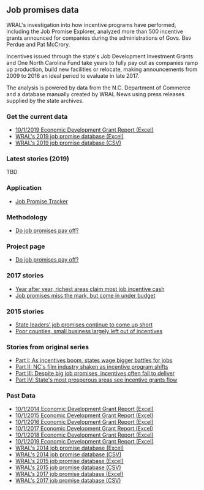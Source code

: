 ## Job promises data
WRAL's investigation into how incentive programs have performed, including the Job Promise Explorer, analyzed more than 500 incentive grants announced for companies during the administrations of Govs. Bev Perdue and Pat McCrory.

Incentives issued through the state's Job Development Investment Grants and One North Carolina Fund take years to fully pay out as companies ramp up production, build new facilities or relocate, making announcements from 2009 to 2016 an ideal period to evaluate in late 2017.

The analysis is powered by data from the N.C. Department of Commerce and a database manually created by WRAL News using press releases supplied by the state archives.

### Get the current data
* [10/1/2019 Economic Development Grant Report (Excel)](https://github.com/wraldata/job-promises-data/blob/master/data/2019_ED_Grant_Final_Master.xlsx)
* [WRAL's 2019 job promise database (Excel)](https://github.com/wraldata/job-promises-data/blob/master/data/job-promises20191219.xlsx)
* [WRAL's 2019 job promise database (CSV)](https://github.com/wraldata/job-promises-data/blob/master/data/job-promises20191219.csv)

### Latest stories (2019)
TBD

### Application

* [Job Promise Tracker](http://www.wral.com/news/state/page/14027662/)

### Methodology

* [Do job promises pay off?](http://www.wral.com/jobs-promise-methodology/14028170/)

### Project page
* [Do job promises pay off?](http://www.wral.com/news/state/nccapitol/asset_gallery/14053023/?navkeyword=job+incentives)

### 2017 stories
* [Year after year, richest areas claim most job incentive cash](http://www.wral.com/year-after-year-richest-areas-claim-most-job-incentive-cash/17022816/)
* [Job promises miss the mark, but come in under budget](http://www.wral.com/year-after-year-richest-areas-claim-most-job-incentive-cash/17022816/)

### 2015 stories

* [State leaders' job promises continue to come up short](http://www.wral.com/state-leaders-job-promises-continue-to-come-up-short/14949497/)
* [Poor counties, small business largely left out of incentives](http://www.wral.com/poor-counties-small-business-largely-left-out-of-incentives/14975704/)

### Stories from original series

* [Part I: As incentives boom, states wage bigger battles for jobs](http://www.wral.com/as-incentives-boom-states-wage-bigger-battles-for-jobs/14052608/)
* [Part II: NC's film industry shaken as incentive program shifts](http://www.wral.com/nc-s-film-industry-shaken-as-incentive-program-shifts/14066395/)
* [Part III: Despite big job promises, incentives often fail to deliver](http://www.wral.com/job-incentives-often-fail/14052627/)
* [Part IV: State's most prosperous areas see incentive grants flow](http://www.wral.com/do-incentives-work/14052631/)

### Past Data

* [10/1/2014 Economic Development Grant Report (Excel)](https://github.com/wraldata/job-promises-data/blob/master/data/2014_ED_Grant_Final%20Master.xlsx)
* [10/1/2015 Economic Development Grant Report (Excel)](https://github.com/wraldata/job-promises-data/blob/master/data/2015_ED_Grant_Final_Master.xlsx)
* [10/1/2016 Economic Development Grant Report (Excel)](https://github.com/wraldata/job-promises-data/blob/master/data/2016_ED_Grant_Final_Master.xlsx)
* [10/1/2017 Economic Development Grant Report (Excel)](https://github.com/wraldata/job-promises-data/blob/master/data/2017_ED_Grant_Final_Master.xlsx)
* [10/1/2018 Economic Development Grant Report (Excel)](https://github.com/wraldata/job-promises-data/blob/master/data/2018_ED_Grant_Final_Master.xlsx)
* [10/1/2019 Economic Development Grant Report (Excel)](https://github.com/wraldata/job-promises-data/blob/master/data/2019_ED_Grant_Final_Master.xlsx)
* [WRAL's 2014 job promise database (Excel)](https://github.com/wraldata/job-promises-data/blob/master/data/job-promises20141012.xlsx)
* [WRAL's 2014 job promise database (CSV)](https://github.com/wraldata/job-promises-data/blob/master/data/job-promises20141012.csv)
* [WRAL's 2015 job promise database (Excel)](https://github.com/wraldata/job-promises-data/blob/master/data/job-promises20151019.xlsx)
* [WRAL's 2015 job promise database (CSV)](https://github.com/wraldata/job-promises-data/blob/master/data/job-promises20151019.csv)
* [WRAL's 2017 job promise database (Excel)](https://github.com/wraldata/job-promises-data/blob/master/data/job-promises20171017.xlsx)
* [WRAL's 2017 job promise database (CSV)](https://github.com/wraldata/job-promises-data/blob/master/data/job-promises20171017.csv)